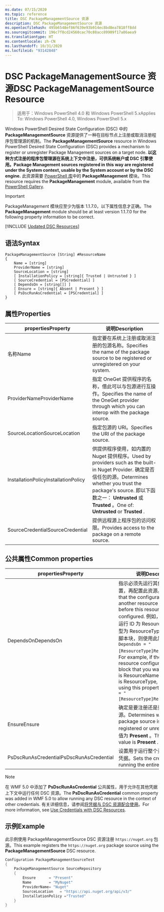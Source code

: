 ```yaml
---
ms.date: 07/15/2020
ms.topic: reference
title: DSC PackageManagementSource 资源
description: DSC PackageManagementSource 资源
ms.openlocfilehash: 495b6548ef86f639e93b914ec8bd8ea7818ff8dd
ms.sourcegitcommit: 196c7f8cd24560cac70c88acc89909f17a86aea9
ms.translationtype: HT
ms.contentlocale: zh-CN
ms.lasthandoff: 10/31/2020
ms.locfileid: "93142848"
---
```

# <a name="dsc-packagemanagementsource-resource"></a><span data-ttu-id="4e22c-103">DSC PackageManagementSource 资源</span><span class="sxs-lookup"><span data-stu-id="4e22c-103">DSC PackageManagementSource Resource</span></span>

> <span data-ttu-id="4e22c-104">适用于：Windows PowerShell 4.0 和 Windows PowerShell 5.x</span><span class="sxs-lookup"><span data-stu-id="4e22c-104">Applies To: Windows PowerShell 4.0, Windows PowerShell 5.x</span></span>

<span data-ttu-id="4e22c-105">Windows PowerShell Desired State Configuration (DSC) 中的 **PackageManagementSource** 资源提供了一种在目标节点上注册或取消注册程序包管理源的机制。</span><span class="sxs-lookup"><span data-stu-id="4e22c-105">The **PackageManagementSource** resource in Windows PowerShell Desired State Configuration (DSC) provides a mechanism to register or unregister Package Management sources on a target node.</span></span>
<span data-ttu-id="4e22c-106">**以这种方式注册的程序包管理源在系统上下文中注册，可供系统帐户或 DSC 引擎使用。**</span><span class="sxs-lookup"><span data-stu-id="4e22c-106">**Package Management sources registered in this way are registered under the System context, usable by the System account or by the DSC engine.**</span></span> <span data-ttu-id="4e22c-107">此资源需要 [PowerShell 库](https://PowerShellGallery.com)中的 **PackageManagement** 模块。</span><span class="sxs-lookup"><span data-stu-id="4e22c-107">This resource requires the **PackageManagement** module, available from the [PowerShell Gallery](https://PowerShellGallery.com).</span></span>

> [!IMPORTANT]
> <span data-ttu-id="4e22c-108">PackageManagement  模块应至少为版本 1.1.7.0，以下属性信息才正确。</span><span class="sxs-lookup"><span data-stu-id="4e22c-108">The **PackageManagement** module should be at least version 1.1.7.0 for the following property information to be correct.</span></span>

[!INCLUDE [Updated DSC Resources](../../../../../includes/dsc-resources.md)]

## <a name="syntax"></a><span data-ttu-id="4e22c-109">语法</span><span class="sxs-lookup"><span data-stu-id="4e22c-109">Syntax</span></span>

```Syntax
PackageManagementSource [String] #ResourceName
{
    Name = [string]
    ProviderName = [string]
    SourceLocation = [string]
    [ InstallationPolicy = [string]{ Trusted | Untrusted } ]
    [ SourceCredential = [PSCredential] ]
    [ DependsOn = [string[]] ]
    [ Ensure = [string]{ Absent | Present } ]
    [ PsDscRunAsCredential = [PSCredential] ]
}
```

## <a name="properties"></a><span data-ttu-id="4e22c-110">属性</span><span class="sxs-lookup"><span data-stu-id="4e22c-110">Properties</span></span>

|<span data-ttu-id="4e22c-111">properties</span><span class="sxs-lookup"><span data-stu-id="4e22c-111">Property</span></span> |<span data-ttu-id="4e22c-112">说明</span><span class="sxs-lookup"><span data-stu-id="4e22c-112">Description</span></span> |
|---|---|
|<span data-ttu-id="4e22c-113">名称</span><span class="sxs-lookup"><span data-stu-id="4e22c-113">Name</span></span> |<span data-ttu-id="4e22c-114">指定要在系统上注册或取消注册的包源名称。</span><span class="sxs-lookup"><span data-stu-id="4e22c-114">Specifies the name of the package source to be registered or unregistered on your system.</span></span> |
|<span data-ttu-id="4e22c-115">ProviderName</span><span class="sxs-lookup"><span data-stu-id="4e22c-115">ProviderName</span></span> |<span data-ttu-id="4e22c-116">指定 OneGet 提供程序的名称，借此可以与包源进行互操作。</span><span class="sxs-lookup"><span data-stu-id="4e22c-116">Specifies the name of the OneGet provider through which you can interop with the package source.</span></span> |
|<span data-ttu-id="4e22c-117">SourceLocation</span><span class="sxs-lookup"><span data-stu-id="4e22c-117">SourceLocation</span></span> |<span data-ttu-id="4e22c-118">指定包源的 URI。</span><span class="sxs-lookup"><span data-stu-id="4e22c-118">Specifies the URI of the package source.</span></span> |
|<span data-ttu-id="4e22c-119">InstallationPolicy</span><span class="sxs-lookup"><span data-stu-id="4e22c-119">InstallationPolicy</span></span> |<span data-ttu-id="4e22c-120">供提供程序使用，如内置的 Nuget 提供程序。</span><span class="sxs-lookup"><span data-stu-id="4e22c-120">Used by providers such as the built-in Nuget Provider.</span></span> <span data-ttu-id="4e22c-121">确定是否信任包的源。</span><span class="sxs-lookup"><span data-stu-id="4e22c-121">Determines whether you trust the package's source.</span></span> <span data-ttu-id="4e22c-122">即以下函数之一： **Untrusted** 或 **Trusted** 。</span><span class="sxs-lookup"><span data-stu-id="4e22c-122">One of: **Untrusted** or **Trusted** .</span></span> |
|<span data-ttu-id="4e22c-123">SourceCredential</span><span class="sxs-lookup"><span data-stu-id="4e22c-123">SourceCredential</span></span> |<span data-ttu-id="4e22c-124">提供远程源上程序包的访问权限。</span><span class="sxs-lookup"><span data-stu-id="4e22c-124">Provides access to the package on a remote source.</span></span> |

## <a name="common-properties"></a><span data-ttu-id="4e22c-125">公共属性</span><span class="sxs-lookup"><span data-stu-id="4e22c-125">Common properties</span></span>

|<span data-ttu-id="4e22c-126">properties</span><span class="sxs-lookup"><span data-stu-id="4e22c-126">Property</span></span> |<span data-ttu-id="4e22c-127">说明</span><span class="sxs-lookup"><span data-stu-id="4e22c-127">Description</span></span> |
|---|---|
|<span data-ttu-id="4e22c-128">DependsOn</span><span class="sxs-lookup"><span data-stu-id="4e22c-128">DependsOn</span></span> |<span data-ttu-id="4e22c-129">指示必须先运行其他资源的配置，再配置此资源。</span><span class="sxs-lookup"><span data-stu-id="4e22c-129">Indicates that the configuration of another resource must run before this resource is configured.</span></span> <span data-ttu-id="4e22c-130">例如，如果想要首先运行 ID 为 ResourceName、类型为 ResourceType 的资源配置脚本块，则使用此属性的语法为 `DependsOn = "[ResourceType]ResourceName"`。</span><span class="sxs-lookup"><span data-stu-id="4e22c-130">For example, if the ID of the resource configuration script block that you want to run first is ResourceName and its type is ResourceType, the syntax for using this property is `DependsOn = "[ResourceType]ResourceName"`.</span></span> |
|<span data-ttu-id="4e22c-131">Ensure</span><span class="sxs-lookup"><span data-stu-id="4e22c-131">Ensure</span></span> |<span data-ttu-id="4e22c-132">确定是要注册还是要取消注册包源。</span><span class="sxs-lookup"><span data-stu-id="4e22c-132">Determines whether the package source is to be registered or unregistered.</span></span> <span data-ttu-id="4e22c-133">默认值为 **Present** 。</span><span class="sxs-lookup"><span data-stu-id="4e22c-133">The default value is **Present** .</span></span> |
|<span data-ttu-id="4e22c-134">PsDscRunAsCredential</span><span class="sxs-lookup"><span data-stu-id="4e22c-134">PsDscRunAsCredential</span></span> |<span data-ttu-id="4e22c-135">设置用于运行整个资源的身份的凭据。</span><span class="sxs-lookup"><span data-stu-id="4e22c-135">Sets the credential for running the entire resource as.</span></span> |

> [!NOTE]
> <span data-ttu-id="4e22c-136">在 WMF 5.0 中添加了 **PsDscRunAsCredential** 公共属性，用于允许在其他凭据上下文中运行任何 DSC 资源。</span><span class="sxs-lookup"><span data-stu-id="4e22c-136">The **PsDscRunAsCredential** common property was added in WMF 5.0 to allow running any DSC resource in the context of other credentials.</span></span> <span data-ttu-id="4e22c-137">有关详细信息，请参阅[将凭据与 DSC 资源配合使用](../../../configurations/runasuser.md)。</span><span class="sxs-lookup"><span data-stu-id="4e22c-137">For more information, see [Use Credentials with DSC Resources](../../../configurations/runasuser.md).</span></span>

## <a name="example"></a><span data-ttu-id="4e22c-138">示例</span><span class="sxs-lookup"><span data-stu-id="4e22c-138">Example</span></span>

<span data-ttu-id="4e22c-139">此示例使用 PackageManagementSource  DSC 资源注册 `https://nuget.org` 包源。</span><span class="sxs-lookup"><span data-stu-id="4e22c-139">This example registers the `https://nuget.org` package source using the **PackageManagementSource** DSC resource.</span></span>

```powershell
Configuration PackageManagementSourceTest
{
    PackageManagementSource SourceRepository
    {
        Ensure      = "Present"
        Name        = "MyNuget"
        ProviderName= "Nuget"
        SourceLocation   = "https://api.nuget.org/api/v3/"
        InstallationPolicy ="Trusted"
    }
}
```
